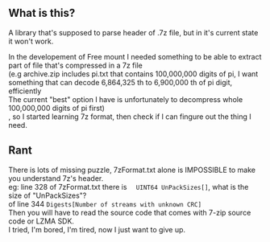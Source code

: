 ## What is this?

A library that's supposed to parse header of .7z file, but in it's current state it won't work.

In the developement of Free mount I needed something to be able to extract part of file that's compressed in a 7z file  
(e.g archive.zip includes pi.txt that contains 100,000,000 digits of pi, I want something that can decode 6,864,325 th to 6,900,000 th of pi digit, efficiently  
 The current "best" option I have is unfortunately to decompress whole 100,000,000 digits of pi first)  
, so I started learning 7z format, then check if I can fingure out the thing I need.

## Rant

There is lots of missing puzzle, 7zFormat.txt alone is IMPOSSIBLE to make you understand 7z's header.  
eg: line 328 of 7zFormat.txt there is `  UINT64 UnPackSizes[]`, what is the size of "UnPackSizes"?  
    of line 344 `Digests[Number of streams with unknown CRC]`  
Then you will have to read the source code that comes with 7-zip source code or LZMA SDK.  
I tried, I'm bored, I'm tired, now I just want to give up.